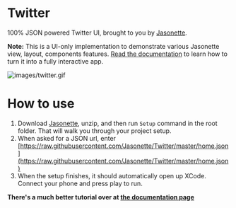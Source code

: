 # Twitter

100% JSON powered Twitter UI, brought to you by [Jasonette](https://www.jasonette.com).

**Note:** This is a UI-only implementation to demonstrate various Jasonette view, layout, components features. [Read the documentation](https://jasonette.github.io/documentation) to learn how to turn it into a fully interactive app.

![images/twitter.gif](images/twitter.gif)

# How to use

1. Download [Jasonette](http://www.jasonette.com), unzip, and then run `Setup` command in the root folder. That will walk you through your project setup.
2. When asked for a JSON url, enter [https://raw.githubusercontent.com/Jasonette/Twitter/master/home.json](https://raw.githubusercontent.com/Jasonette/Twitter/master/home.json)
3. When the setup finishes, it should automatically open up XCode. Connect your phone and press play to run.

**There's a much better tutorial over at [the documentation page](https://jasonette.github.io/documentation/)**
